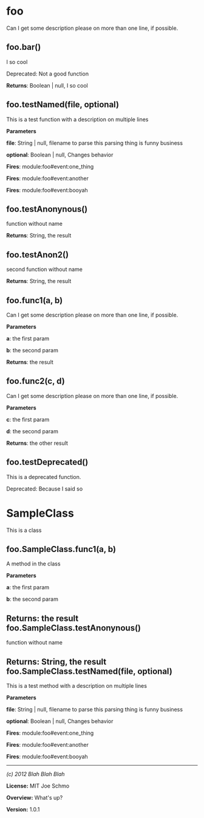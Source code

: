 foo
===

Can I get some description please
  on more than one line, if possible.

foo.bar() 
-----------------------------
I so cool

Deprecated: Not a good function

**Returns**: Boolean | null, I so cool

foo.testNamed(file, optional) 
-----------------------------
This is a test function
  with a description on multiple lines

**Parameters**

**file**: String | null, filename to parse
                       this parsing thing is funny business

**optional**: Boolean | null, Changes behavior

**Fires**: module:foo#event:one_thing

**Fires**: module:foo#event:another

**Fires**: module:foo#event:booyah


foo.testAnonynous() 
-----------------------------
function without name

**Returns**: String, the result

foo.testAnon2() 
-----------------------------
second function without name

**Returns**: String, the result

foo.func1(a, b) 
-----------------------------
Can I get some description please
  on more than one line, if possible.

**Parameters**

**a**: the first param

**b**: the second param

**Returns**: the result

foo.func2(c, d) 
-----------------------------
Can I get some description please
  on more than one line, if possible.

**Parameters**

**c**: the first param

**d**: the second param

**Returns**: the other result

foo.testDeprecated() 
-----------------------------
This is a deprecated function.

Deprecated: Because I said so


SampleClass
===
This is a class

foo.SampleClass.func1(a, b) 
-----------------------------
A method in the class

**Parameters**

**a**: the first param

**b**: the second param

**Returns**: the result
foo.SampleClass.testAnonynous() 
-----------------------------
function without name

**Returns**: String, the result
foo.SampleClass.testNamed(file, optional) 
-----------------------------
This is a test method
    with a description on multiple lines

**Parameters**

**file**: String | null, filename to parse
                         this parsing thing is funny business

**optional**: Boolean | null, Changes behavior

**Fires**: module:foo#event:one_thing

**Fires**: module:foo#event:another

**Fires**: module:foo#event:booyah



---

*(c) 2012 Blah Blah Blah*

**License:** MIT Joe Schmo

**Overview:** What's up?

**Version:** 1.0.1
